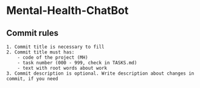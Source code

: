# Mental-Health-ChatBot

## Commit rules
```
1. Commit title is necessary to fill
2. Commit title must has:
    - code of the project (MH)
    - task number (000 - 999, check in TASKS.md)
    - text with root words about work
3. Commit description is optional. Write description about changes in commit, if you need
```